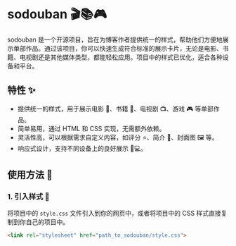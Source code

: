 # sodouban 🎬📚🎮

sodouban 是一个开源项目，旨在为博客作者提供统一的样式，帮助他们方便地展示单部作品。通过该项目，你可以快速生成符合标准的展示卡片，无论是电影、书籍、电视剧还是其他媒体类型，都能轻松应用。项目中的样式已优化，适合各种设备和平台。

## 特性 ✨

- 提供统一的样式，用于展示电影 🎥、书籍 📖、电视剧 📺、游戏 🎮 等单部作品。
- 简单易用，通过 HTML 和 CSS 实现，无需额外依赖。
- 灵活性高，可以根据需求自定义内容，如评分 ⭐、简介 📜、封面图 🖼️ 等。
- 响应式设计，支持不同设备上的良好展示 📱💻。

## 使用方法 🚀

### 1. 引入样式 🎨

将项目中的 `style.css` 文件引入到你的网页中，或者将项目中的 CSS 样式直接复制到你自己的项目中。

```html
<link rel="stylesheet" href="path_to_sodouban/style.css">
